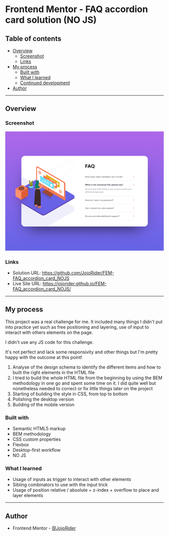 # Frontend Mentor - FAQ accordion card solution (NO JS)

## Table of contents

- [Overview](#overview)
  - [Screenshot](#screenshot)
  - [Links](#links)
- [My process](#my-process)
  - [Built with](#built-with)
  - [What I learned](#what-i-learned)
  - [Continued development](#continued-development)
- [Author](#author)

---

## Overview

### Screenshot

![](./design/ResultsScreenshot_2023-06-07_23-28-33.png)


### Links

- Solution URL: https://github.com/JojoRider/FEM-FAQ_accordion_card_NOJS
- Live Site URL: https://jojorider.github.io/FEM-FAQ_accordion_card_NOJS/

---

## My process

This project was a real challenge for me. It included many things I didn't put into practice yet such as free positioning and layering, use of input to interact with others elements on the page.

I didn't use any JS code for this challenge.

It's not perfect and lack some responsivity and other things but I'm pretty happy with the outcome at this point!


1. Analyse of the design schema to identify the different items and how to built the right elements in the HTML file
2. I tried to build the whole HTML file from the beginning by using the BEM methodology in one go and spent some time on it. I did quite well but nonetheless needed to correct or fix little things later on the project
3. Starting of building the style in CSS, from top to bottom
4. Polishing the desktop version
5. Building of the mobile version


### Built with

- Semantic HTML5 markup
- BEM methodology
- CSS custom properties
- Flexbox
- Desktop-first workflow
- NO JS


### What I learned

- Usage of inputs as trigger to interact with other elements
- Sibling combinators to use with the input trick
- Usage of position relative / absolute + z-index + overflow to place and layer elements


---

## Author

- Frontend Mentor - [@JojoRider](https://www.frontendmentor.io/profile/JojoRider)